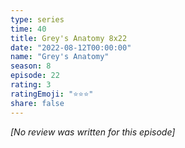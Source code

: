 ```yaml
---
type: series
time: 40
title: Grey's Anatomy 8x22
date: "2022-08-12T00:00:00"
name: "Grey's Anatomy"
season: 8
episode: 22
rating: 3
ratingEmoji: "⭐️⭐️⭐️"
share: false
---
```


*[No review was written for this episode]*